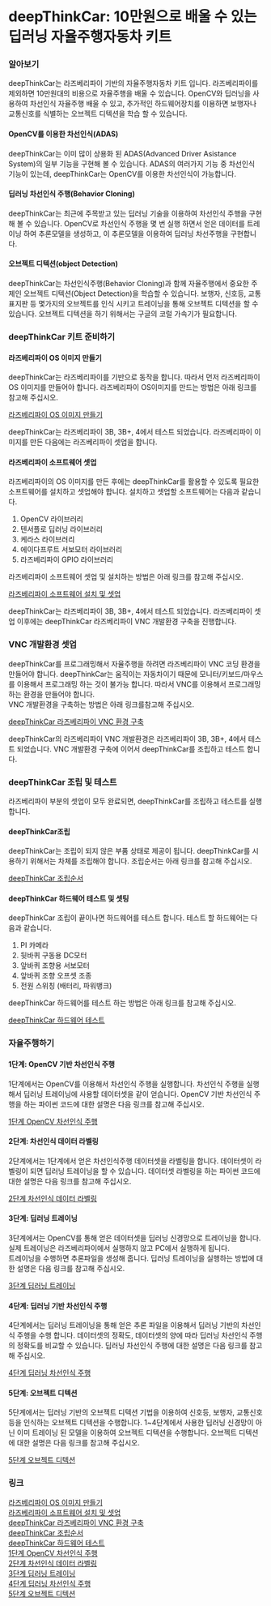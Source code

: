 
# deepThinkCar: 10만원으로 배울 수 있는 딥러닝 자율주행자동차 키트  

###  알아보기 
deepThinkCar는 라즈베리파이 기반의 자율주행자동차 키트 입니다. 라즈베리파이를 제외하면 10만원대의 비용으로 자율주행을 배울 수 있습니다. OpenCV와 딥러닝을 사용하여 차선인식 자율주행 배울 수 있고, 추가적인 하드웨어장치를 이용하면 보행자나 교통신호를 식별하는 오브젝트 디텍션을 학습 할 수 있습니다.  
#### OpenCV를 이용한 차선인식(ADAS)
deepThinkCar는 이미 많이 상용화 된 ADAS(Advanced Driver Asistance System)의 일부 기능을 구현해 볼 수 있습니다. ADAS의 여러가지 기능 중 차선인식 기능이 있는데, deepThinkCar는 OpenCV를 이용한 차선인식이 가능합니다. 
#### 딥러닝 차선인식 주행(Behavior Cloning)
deepThinkCar는 최근에 주목받고 있는 딥러닝 기술을 이용하여 차선인식 주행을 구현해 볼 수 있습니다. OpenCV로 차선인식 주행을 몇 번 실행 하면서 얻은 데이터를 트레이닝 하여 추론모델을 생성하고, 이 추론모델을 이용하여 딥러닝 차선주행을 구현합니다.
#### 오브젝트 디텍션(object Detection)
deepThinkCar는 차선인식주행(Behavior Cloning)과 함께 자율주행에서 중요한 주제인 오브젝트 디텍션(Object Detection)을 학습할 수 있습니다. 보행자, 신호등, 교통표지판 등 몇가지의 오브젝트를 인식 시키고 트레이닝을 통해 오브젝트 디텍션을 할 수 있습니다. 오브젝트 디텍션을 하기 위해서는 구글의 코럴 가속기가 필요합니다. 



### deepThinkCar 키트 준비하기 

#### 라즈베리파이 OS 이미지 만들기 
deepThinkCar는 라즈베리파이를 기반으로 동작을 합니다. 따라서 먼저 라즈베리파이 OS 이미지를 만들어야 합니다. 라즈베리파이 OS이미지를 만드는 방법은 아래 링크를 참고해 주십시오.  
    
[라즈베리파이 OS 이미지 만들기](https://cobit-git.github.io/deepThinkCar_doc/os)   
    
deepThinkCar는 라즈베리파이 3B, 3B+, 4에서 테스트 되었습니다. 라즈베리파이 이미지를 만든 다음에는 라즈베리파이 셋업을 합니다.
   
#### 라즈베리파이 소프트웨어 셋업 
라즈베리파이의 OS 이미지를 만든 후에는 deepThinkCar를 활용할 수 있도록 필요한 소프트웨어를 설치하고 셋업해야 합니다. 설치하고 셋업할 소프트웨어는 다음과 같습니다. 
1. OpenCV 라이브러리 
2. 텐서플로 딥러닝 라이브러리 
3. 케라스 라이브러리 
4. 에이다프루트 서보모터 라이브러리 
5. 라즈베리파이 GPIO 라이브러리

라즈베리파이 소프트웨어 셋업 및 설치하는 방법은 아래 링크를 참고해 주십시오. 

[라즈베리파이 소프트웨어 설치 및 셋업](https://cobit-git.github.io/deepThinkCar_doc/setup)

deepThinkCar는 라즈베리파이 3B, 3B+, 4에서 테스트 되었습니다. 라즈베리파이 셋업 이후에는 deepThinkCar 라즈베리파이 VNC 개발환경 구축을 진행합니다. 

### VNC 개발환경 셋업
deepThinkCar를 프로그래밍해서 자율주행을 하려면 라즈베리파이 VNC 코딩 환경을 만들어야 합니다. deepThinkCar는 움직이는 자동차이기 때문에 모니터/키보드/마우스를 이용해서 프로그래밍 하는 것이 불가능 합니다. 따라서 VNC를 이용해서 프로그래밍 하는 환경을 만들어야 합니다.    
VNC 개발환경을 구축하는 방법은 아래 링크를참고해 주십시오.    

[deepThinkCar 라즈베리파이 VNC 환경 구축](https://cobit-git.github.io/deepThinkCar_doc/vnc.md)

deepThinkCar의 라즈베리파이 VNC 개발환경은 라즈베리파이 3B, 3B+, 4에서 테스트 되었습니다. VNC 개발환경 구축에 이어서 deepThinkCar를 조립하고 테스트 합니다. 

### deepThinkCar 조립 및 테스트 
라즈베리파이 부분의 셋업이 모두 완료되면, deepThinkCar를 조립하고 테스트를 실행합니다. 

#### deepThinkCar조립
deepThinkCar는 조립이 되지 않은 부품 상태로 제공이 됩니다. deepThinkCar를 시용하기 위해서는 차체를 조립해야 합니다. 조립순서는 아래 링크를 참고해 주십시오. 

[deepThinkCar 조립순서](https://cobit-git.github.io/deepThinkCar_doc/assembly) 

#### deepThinkCar 하드웨어 테스트 및 셋팅
deepThinkCar 조립이 끝이나면 하드웨어를 테스트 합니다. 테스트 할 하드웨어는 다음과 같습니다. 
1. PI 카메라 
2. 뒷바퀴 구동용 DC모터 
3. 앞바퀴 조향용 서보모터 
4. 앞바퀴 조향 오프셋 조종
5. 전원 스위칭 (배터리, 파워뱅크)

deepThinkCar 하드웨어를 테스트 하는 방법은 아래 링크를 참고해 주십시오. 

[deepThinkCar 하드웨어 테스트](https://cobit-git.github.io/deepThinkCar_doc/hardware)

### 자율주행하기 
#### 1단계: OpenCV 기반 차선인식 주행
1단계에서는 OpenCV를 이용해서 차선인식 주행을 실행합니다. 차선인식 주행을 실행해서 딥러닝 트레이닝에 사용할 데이터셋을 같이 얻습니다. 
OpenCV 기반 차선인식 주행을 하는 파이썬 코드에 대한 설명은 다음 링크를 참고해 주십시오. 

[1단계 OpenCV 차선인식 주행](https://cobit-git.github.io/deepThinkCar_doc/step_1)

#### 2단계: 차선인식 데이터 라벨링 
2단계에서는 1단계에서 얻은 차선인식주행 데이터셋을 라벨링을 합니다. 데이터셋이 라벨링이 되면 딥러닝 트레이닝을 할 수 있습니다. 
데이터셋 라벨링을 하는 파이썬 코드에 대한 설명은 다음 링크를 참고해 주십시오. 

[2단계 차선인식 데이터 라벨링](https://cobit-git.github.io/deepThinkCar_doc/step_2)

#### 3단계: 딥러닝 트레이닝 
3단계에서는 OpenCV를 통해 얻은 데이터셋을 딥러닝 신경망으로 트레이닝을 합니다. 실제 트레이닝은 라즈베리파이에서 실행하지 않고 PC에서 실행하게 됩니다.   
트레이닝을 수행하면 추론파일을 생성해 줍니다. 딥러닝 트레이닝을 실행하는 방법에 대한 설명은 다음 링크를 참고해 주십시오. 

[3단계 딥러닝 트레이닝](https://cobit-git.github.io/deepThinkCar_doc/step_3)

#### 4단계: 딥러닝 기반 차선인식 주행 
4단계에서는 딥러닝 트레이닝을 통해 얻은 추론 파일을 이용해서 딥러닝 기반의 차선인식 주행을 수행 합니다. 
데이터셋의 정확도, 데이터셋의 양에 따라 딥러닝 차선인식 주행의 정확도를 비교할 수 있습니다. 
딥러닝 차선인식 주행에 대한 설명은 다음 링크를 참고해 주십시오.

[4단계 딥러닝 차선인식 주행](https://cobit-git.github.io/deepThinkCar_doc/step_4)

#### 5단계: 오브젝트 디텍션
5단계에서는 딥러닝 기반의 오브젝트 디텍션 기법을 이용하여 신호등, 보행자, 교통신호 등을 인식하는 오브젝트 디텍션을 수행합니다. 
1~4단계에서 사용한 딥러닝 신경망이 아닌 이미 트레이닝 된 모델을 이용하여 오브젝트 디텍션을 수행합니다. 
오브젝트 디텍션에 대한 설명은 다음 링크를 참고해 주십시오. 

[5단계 오브젝트 디텍션](https://cobit-git.github.io/deepThinkCar_doc/step_5)   

### 링크
[라즈베리파이 OS 이미지 만들기](https://cobit-git.github.io/deepThinkCar_doc/os)    
[라즈베리파이 소프트웨어 설치 및 셋업](https://cobit-git.github.io/deepThinkCar_doc/setup)   
[deepThinkCar 라즈베리파이 VNC 환경 구축](https://cobit-git.github.io/deepThinkCar_doc/vnc)   
[deepThinkCar 조립순서](https://cobit-git.github.io/deepThinkCar_doc/assembly)    
[deepThinkCar 하드웨어 테스트](https://cobit-git.github.io/deepThinkCar_doc/hardware)   
[1단계 OpenCV 차선인식 주행](https://cobit-git.github.io/deepThinkCar_doc/step_1)   
[2단계 차선인식 데이터 라벨링](https://cobit-git.github.io/deepThinkCar_doc/step_2)   
[3단계 딥러닝 트레이닝](https://cobit-git.github.io/deepThinkCar_doc/step_3)   
[4단계 딥러닝 차선인식 주행](https://cobit-git.github.io/deepThinkCar_doc/step_4)      
[5단계 오브젝트 디텍션](https://cobit-git.github.io/deepThinkCar_doc/step_5)

